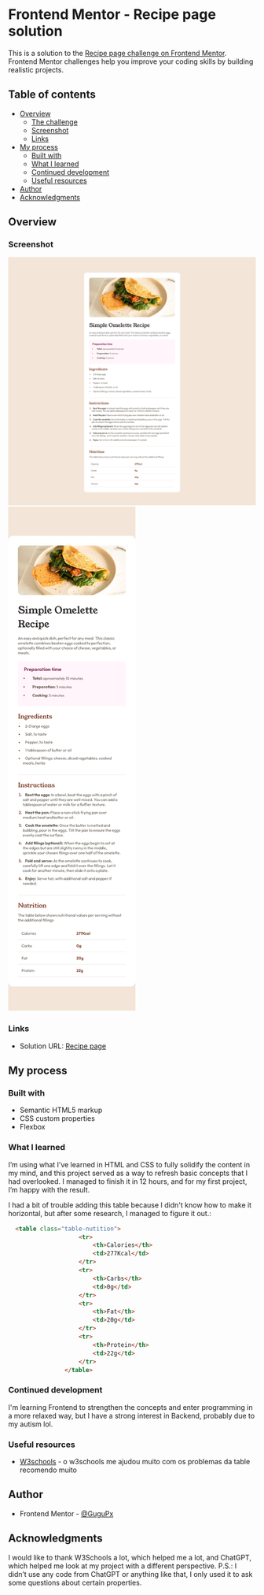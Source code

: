 # Frontend Mentor - Recipe page solution

This is a solution to the [Recipe page challenge on Frontend Mentor](https://www.frontendmentor.io/challenges/recipe-page-KiTsR8QQKm). Frontend Mentor challenges help you improve your coding skills by building realistic projects. 

## Table of contents

- [Overview](#overview)
  - [The challenge](#the-challenge)
  - [Screenshot](#screenshot)
  - [Links](#links)
- [My process](#my-process)
  - [Built with](#built-with)
  - [What I learned](#what-i-learned)
  - [Continued development](#continued-development)
  - [Useful resources](#useful-resources)
- [Author](#author)
- [Acknowledgments](#acknowledgments)

## Overview

### Screenshot

![Recipe Page screenshot desktop](./assets/Recipe-page-desktop.png)
![Recipe Page screenshot Mobile](./assets/Recipe-page-mobile.png)


### Links

- Solution URL: [Recipe page](https://gugupx.github.io/Recipe-page-Frontend-mentor/)

## My process

### Built with

- Semantic HTML5 markup
- CSS custom properties
- Flexbox

### What I learned

I’m using what I’ve learned in HTML and CSS to fully solidify the content in my mind, and this project served as a way to refresh basic concepts that I had overlooked. I managed to finish it in 12 hours, and for my first project, I’m happy with the result.

I had a bit of trouble adding this table because I didn't know how to make it horizontal, but after some research, I managed to figure it out.:

```html
  <table class="table-nutition">
                    <tr>
                        <th>Calories</th>
                        <td>277Kcal</td>
                    </tr>
                    <tr>
                        <th>Carbs</th>
                        <td>0g</td>
                    </tr>
                    <tr>
                        <th>Fat</th>
                        <td>20g</td>
                    </tr>
                    <tr>
                        <th>Protein</th>
                        <td>22g</td>
                    </tr>
                </table>
```

### Continued development

I'm learning Frontend to strengthen the concepts and enter programming in a more relaxed way, but I have a strong interest in Backend, probably due to my autism lol.


### Useful resources

- [W3schools](https://www.w3schools.com/html/html_tables.asp) - o w3schools me ajudou muito com os problemas da table recomendo muito

## Author

- Frontend Mentor - [@GuguPx](https://www.frontendmentor.io/profile/GuguPx)

## Acknowledgments

I would like to thank W3Schools a lot, which helped me a lot, and ChatGPT, which helped me look at my project with a different perspective.
P.S.: I didn’t use any code from ChatGPT or anything like that, I only used it to ask some questions about certain properties.
